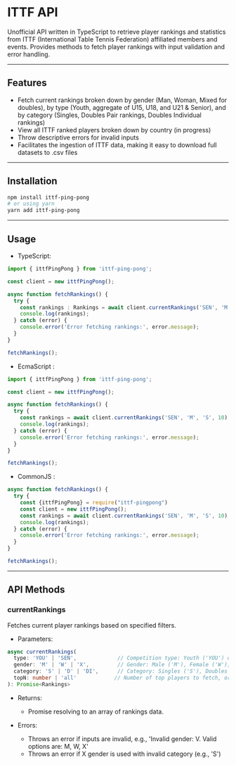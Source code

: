 # ITTF API

Unofficial API written in TypeScript to retrieve player rankings and statistics from ITTF (International Table Tennis Federation) affiliated members and events. Provides methods to fetch player rankings with input validation and error handling.

---

## Features

- Fetch current rankings broken down by gender (Man, Woman, Mixed for doubles), by type (Youth, aggregate of U15, U18, and U21 & Senior), and by category (Singles, Doubles Pair rankings, Doubles Individual rankings)
- View all ITTF ranked players broken down by country (in progress)    
- Throw descriptive errors for invalid inputs  
- Facilitates the ingestion of ITTF data, making it easy to download full datasets to .csv files  

---

## Installation

```bash
npm install ittf-ping-pong
# or using yarn
yarn add ittf-ping-pong
```
---

## Usage
- TypeScript:
```typescript
import { ittfPingPong } from 'ittf-ping-pong';

const client = new ittfPingPong();

async function fetchRankings() {
  try {
    const rankings : Rankings = await client.currentRankings('SEN', 'M', 'S', 10);
    console.log(rankings);
  } catch (error) {
    console.error('Error fetching rankings:', error.message);
  }
}

fetchRankings();
```
- EcmaScript :
```js
import { ittfPingPong } from 'ittf-ping-pong';

const client = new ittfPingPong();

async function fetchRankings() {
  try {
    const rankings = await client.currentRankings('SEN', 'M', 'S', 10);
    console.log(rankings);
  } catch (error) {
    console.error('Error fetching rankings:', error.message);
  }
}

fetchRankings();
```
- CommonJS :

```js
async function fetchRankings() {
  try {
    const {ittfPingPong} = require("ittf-pingpong")
    const client = new ittfPingPong();
    const rankings = await client.currentRankings('SEN', 'M', 'S', 10);
    console.log(rankings);
  } catch (error) {
    console.error('Error fetching rankings:', error.message);
  }
}

fetchRankings();
```  
---

## API Methods

### currentRankings

Fetches current player rankings based on specified filters.

- Parameters:
```typescript
async currentRankings(
  type: 'YOU' | 'SEN',             // Competition type: Youth ('YOU') or Senior ('SEN')
  gender: 'M' | 'W' | 'X',         // Gender: Male ('M'), Female ('W'), Mixed ('X')
  category: 'S' | 'D' | 'DI',      // Category: Singles ('S'), Doubles ('D'), Doubles Individual ('DI')
  topN: number | 'all'            // Number of top players to fetch, or 'all'
): Promise<Rankings>
```

- Returns:
    * Promise resolving to an array of rankings data.

- Errors:
    * Throws an error if inputs are invalid, e.g., 'Invalid gender: V. Valid options are: M, W, X'
    * Throws an error if X gender is used with invalid category (e.g., 'S')